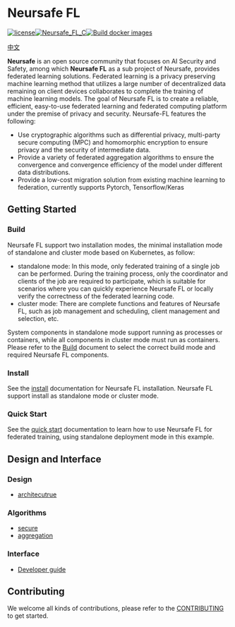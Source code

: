 # Neursafe FL

[![license](https://img.shields.io/github/license/ChengMingZhang-ZTE/federated-learning)](https://opensource.org/licenses/Apache-2.0)[![Neursafe_FL_C](https://github.com/neursafe/federated-learning/actions/workflows/ci.yml/badge.svg)](https://github.com/neursafe/federated-learning/actions/workflows/ci.yml)[![Build docker images](https://github.com/neursafe/federated-learning/actions/workflows/build_image.yml/badge.svg)](https://github.com/neursafe/federated-learning/actions/workflows/build_image.yml)

[中文](README_zh.md)

**Neursafe** is an open source community that focuses on AI Security and Safety, among which **Neursafe FL** as a sub project of Neursafe, provides federated learning solutions. Federated learning is a privacy preserving machine learning method that utilizes a large number of decentralized data remaining on client devices collaborates to complete the training of machine learning models. The goal of Neursafe FL is to create a reliable, efficient, easy-to-use federated learning and federated computing platform under the premise of privacy and security. Neursafe-FL features the following:

* Use cryptographic algorithms such as differential privacy, multi-party secure computing (MPC) and homomorphic encryption to ensure privacy and the security of intermediate data.
* Provide a variety of federated aggregation algorithms to ensure the convergence and convergence efficiency of the model under different data distributions.
* Provide a low-cost migration solution from existing machine learning to federation, currently supports Pytorch, Tensorflow/Keras



## Getting Started

### Build

Neursafe FL support two installation modes, the minimal installation mode of standalone and cluster mode based on Kubernetes, as follow:

- standalone mode:  In this mode, only federated training of a single job can be performed. During the training process, only the coordinator and clients of the job are required to participate, which is suitable for scenarios where you can quickly experience Neursafe FL or locally verify the correctness of the federated learning code.
- cluster mode: There are complete functions and features of Neursafe FL, such as job management and scheduling, client management and selection, etc.

System components in standalone mode support running as processes  or containers, while all components in cluster mode must run as containers. Please refer to the [Build](docs/build.md) document to select the correct build mode and required  Neursafe FL components.

### Install

See the [install](./docs/install.md)  documentation for Neursafe FL installation. Neursafe FL support install as standalone mode or cluster mode.

### Quick Start

See the [quick start](./docs/quick_start.md) documentation to learn how to use Neursafe FL for federated training, using standalone deployment mode in this example.



## Design and Interface

### Design

- [architecutrue](./docs/architecture.md)

### Algorithms

- [secure](./docs/algorithms/secure_algos.md)
- [aggregation](./docs/algorithms/aggregation_algos.md)


### Interface

- [Developer guide](./docs/develop.md)



## Contributing

We welcome all kinds of contributions, please refer to the [CONTRIBUTING](CONTRIBUTING.md) to get started.











